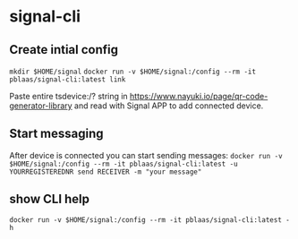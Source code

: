 # signal-cli


## Create intial config
`mkdir $HOME/signal`
`docker run -v $HOME/signal:/config --rm -it pblaas/signal-cli:latest link`

Paste entire tsdevice:/? string in https://www.nayuki.io/page/qr-code-generator-library and read with Signal APP to add connected device.

## Start messaging
After device is connected you can start sending messages:
`docker run -v $HOME/signal:/config --rm -it pblaas/signal-cli:latest -u YOURREGISTEREDNR send RECEIVER -m "your message"`


## show CLI help
`docker run -v $HOME/signal:/config --rm -it pblaas/signal-cli:latest -h`
